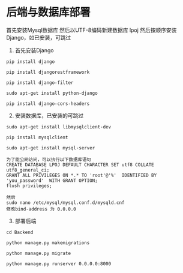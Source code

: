 # 后端与数据库部署
首先安装Mysql数据库
然后以UTF-8编码新建数据库 lpoj 
然后按顺序安装Django，如已安装，可跳过

1. 首先安装Django
```
pip install django

pip install djangorestframework

pip install django-filter

sudo apt-get install python-django

pip install django-cors-headers
```
2. 安装数据库，已安装的可跳过
```
sudo apt-get install libmysqlclient-dev

pip install mysqlclient

sudo apt-get install mysql-server 

为了能公网访问，可以执行以下数据库语句
CREATE DATABASE LPOJ DEFAULT CHARACTER SET utf8 COLLATE utf8_general_ci;
GRANT ALL PRIVILEGES ON *.* TO 'root'@'%'  IDENTIFIED BY 'you_password'  WITH GRANT OPTION;
flush privileges;

然后
sudo nano /etc/mysql/mysql.conf.d/mysqld.cnf 
修改bind-address 为 0.0.0.0
```
3. 部署后端
```
cd Backend

python manage.py makemigrations

python manage.py migrate

python manage.py runserver 0.0.0.0:8000
```